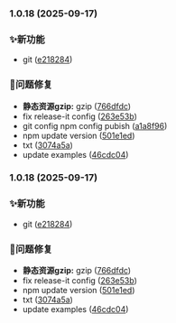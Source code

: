 

### 1.0.18 (2025-09-17)


### ✨新功能

* git ([e218284](https://github.com/mxcad/mxcadApp/commit/e2182843a22ffad29146170fcbfb3c943de0f17e))


### 🐛问题修复

* **静态资源gzip:** gzip ([766dfdc](https://github.com/mxcad/mxcadApp/commit/766dfdcb51b37526d90102335e0b0f28212d3eb5))
* fix release-it config ([263e53b](https://github.com/mxcad/mxcadApp/commit/263e53bf739928070b87420a4c6aa5f87f28de84))
* git config npm config pubish ([a1a8f96](https://github.com/mxcad/mxcadApp/commit/a1a8f96ab2bae5dca26e493ed3bad4033c79de8e))
* npm update version ([501e1ed](https://github.com/mxcad/mxcadApp/commit/501e1ed991af9da1b11dc34b8be6f602522e9252))
* txt ([3074a5a](https://github.com/mxcad/mxcadApp/commit/3074a5aad5234c57491bf97f38d89eb770702eda))
* update examples ([46cdc04](https://github.com/mxcad/mxcadApp/commit/46cdc0401339c42f001eef24eba773cf330a3ad7))

### 1.0.18 (2025-09-17)


### ✨新功能

* git ([e218284](https://github.com/mxcad/mxcadApp/commit/e2182843a22ffad29146170fcbfb3c943de0f17e))


### 🐛问题修复

* **静态资源gzip:** gzip ([766dfdc](https://github.com/mxcad/mxcadApp/commit/766dfdcb51b37526d90102335e0b0f28212d3eb5))
* fix release-it config ([263e53b](https://github.com/mxcad/mxcadApp/commit/263e53bf739928070b87420a4c6aa5f87f28de84))
* npm update version ([501e1ed](https://github.com/mxcad/mxcadApp/commit/501e1ed991af9da1b11dc34b8be6f602522e9252))
* txt ([3074a5a](https://github.com/mxcad/mxcadApp/commit/3074a5aad5234c57491bf97f38d89eb770702eda))
* update examples ([46cdc04](https://github.com/mxcad/mxcadApp/commit/46cdc0401339c42f001eef24eba773cf330a3ad7))